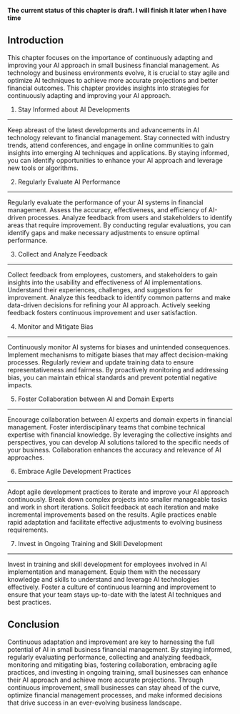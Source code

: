**The current status of this chapter is draft. I will finish it later when I have time**

Introduction
------------

This chapter focuses on the importance of continuously adapting and improving your AI approach in small business financial management. As technology and business environments evolve, it is crucial to stay agile and optimize AI techniques to achieve more accurate projections and better financial outcomes. This chapter provides insights into strategies for continuously adapting and improving your AI approach.

1. Stay Informed about AI Developments
--------------------------------------

Keep abreast of the latest developments and advancements in AI technology relevant to financial management. Stay connected with industry trends, attend conferences, and engage in online communities to gain insights into emerging AI techniques and applications. By staying informed, you can identify opportunities to enhance your AI approach and leverage new tools or algorithms.

2. Regularly Evaluate AI Performance
------------------------------------

Regularly evaluate the performance of your AI systems in financial management. Assess the accuracy, effectiveness, and efficiency of AI-driven processes. Analyze feedback from users and stakeholders to identify areas that require improvement. By conducting regular evaluations, you can identify gaps and make necessary adjustments to ensure optimal performance.

3. Collect and Analyze Feedback
-------------------------------

Collect feedback from employees, customers, and stakeholders to gain insights into the usability and effectiveness of AI implementations. Understand their experiences, challenges, and suggestions for improvement. Analyze this feedback to identify common patterns and make data-driven decisions for refining your AI approach. Actively seeking feedback fosters continuous improvement and user satisfaction.

4. Monitor and Mitigate Bias
----------------------------

Continuously monitor AI systems for biases and unintended consequences. Implement mechanisms to mitigate biases that may affect decision-making processes. Regularly review and update training data to ensure representativeness and fairness. By proactively monitoring and addressing bias, you can maintain ethical standards and prevent potential negative impacts.

5. Foster Collaboration between AI and Domain Experts
-----------------------------------------------------

Encourage collaboration between AI experts and domain experts in financial management. Foster interdisciplinary teams that combine technical expertise with financial knowledge. By leveraging the collective insights and perspectives, you can develop AI solutions tailored to the specific needs of your business. Collaboration enhances the accuracy and relevance of AI approaches.

6. Embrace Agile Development Practices
--------------------------------------

Adopt agile development practices to iterate and improve your AI approach continuously. Break down complex projects into smaller manageable tasks and work in short iterations. Solicit feedback at each iteration and make incremental improvements based on the results. Agile practices enable rapid adaptation and facilitate effective adjustments to evolving business requirements.

7. Invest in Ongoing Training and Skill Development
---------------------------------------------------

Invest in training and skill development for employees involved in AI implementation and management. Equip them with the necessary knowledge and skills to understand and leverage AI technologies effectively. Foster a culture of continuous learning and improvement to ensure that your team stays up-to-date with the latest AI techniques and best practices.

Conclusion
----------

Continuous adaptation and improvement are key to harnessing the full potential of AI in small business financial management. By staying informed, regularly evaluating performance, collecting and analyzing feedback, monitoring and mitigating bias, fostering collaboration, embracing agile practices, and investing in ongoing training, small businesses can enhance their AI approach and achieve more accurate projections. Through continuous improvement, small businesses can stay ahead of the curve, optimize financial management processes, and make informed decisions that drive success in an ever-evolving business landscape.
